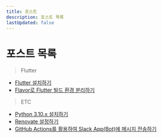 ```yaml
---
title: 포스트
description: 포스트 목록
lastUpdated: false
---
```


# 포스트 목록

> Flutter

- [Flutter 설치하기](/posts/flutter/install-flutter)
- [Flavor로 Flutter 빌드 환경 분리하기](/posts/flutter/setup-flutter-flavors)

> ETC

- [Python 3.10.x 설치하기](/posts/etc/setting-python)
- [Renovate 설정하기](/posts/etc/setting-renovate)
- [GitHub Actions를 활용하여 Slack App(Bot)에 메시지 전송하기](/posts/etc/making-slack-bot)
